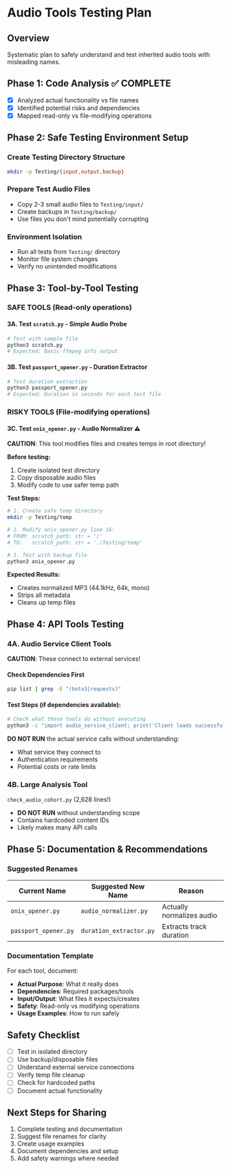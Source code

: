 # Audio Tools Testing Plan

## Overview
Systematic plan to safely understand and test inherited audio tools with misleading names.

## Phase 1: Code Analysis ✅ COMPLETE
- [x] Analyzed actual functionality vs file names
- [x] Identified potential risks and dependencies
- [x] Mapped read-only vs file-modifying operations

## Phase 2: Safe Testing Environment Setup

### Create Testing Directory Structure
```bash
mkdir -p Testing/{input,output,backup}
```

### Prepare Test Audio Files
- Copy 2-3 small audio files to `Testing/input/`
- Create backups in `Testing/backup/`
- Use files you don't mind potentially corrupting

### Environment Isolation
- Run all tests from `Testing/` directory
- Monitor file system changes
- Verify no unintended modifications

## Phase 3: Tool-by-Tool Testing

### SAFE TOOLS (Read-only operations)

#### 3A. Test `scratch.py` - Simple Audio Probe
```bash
# Test with sample file
python3 scratch.py
# Expected: Basic ffmpeg info output
```

#### 3B. Test `passport_opener.py` - Duration Extractor  
```bash
# Test duration extraction
python3 passport_opener.py
# Expected: Duration in seconds for each test file
```

### RISKY TOOLS (File-modifying operations)

#### 3C. Test `onix_opener.py` - Audio Normalizer ⚠️
**CAUTION**: This tool modifies files and creates temps in root directory!

**Before testing:**
1. Create isolated test directory
2. Copy disposable audio files
3. Modify code to use safer temp path

**Test Steps:**
```bash
# 1. Create safe temp directory
mkdir -p Testing/temp

# 2. Modify onix_opener.py line 16:
# FROM: scratch_path: str = '/'  
# TO:   scratch_path: str = './Testing/temp'

# 3. Test with backup file
python3 onix_opener.py
```

**Expected Results:**
- Creates normalized MP3 (44.1kHz, 64k, mono)
- Strips all metadata
- Cleans up temp files

## Phase 4: API Tools Testing

### 4A. Audio Service Client Tools
**CAUTION**: These connect to external services!

#### Check Dependencies First
```bash
pip list | grep -E "(boto3|requests)"
```

#### Test Steps (if dependencies available):
```bash
# Check what these tools do without executing
python3 -c "import audio_service_client; print('Client loads successfully')"
```

**DO NOT RUN** the actual service calls without understanding:
- What service they connect to
- Authentication requirements  
- Potential costs or rate limits

### 4B. Large Analysis Tool
`check_audio_cohort.py` (2,628 lines!)
- **DO NOT RUN** without understanding scope
- Contains hardcoded content IDs
- Likely makes many API calls

## Phase 5: Documentation & Recommendations

### Suggested Renames
| Current Name | Suggested New Name | Reason |
|--------------|-------------------|---------|
| `onix_opener.py` | `audio_normalizer.py` | Actually normalizes audio |
| `passport_opener.py` | `duration_extractor.py` | Extracts track duration |

### Documentation Template
For each tool, document:
- **Actual Purpose**: What it really does
- **Dependencies**: Required packages/tools
- **Input/Output**: What files it expects/creates
- **Safety**: Read-only vs modifying operations
- **Usage Examples**: How to run safely

## Safety Checklist
- [ ] Test in isolated directory
- [ ] Use backup/disposable files
- [ ] Understand external service connections
- [ ] Verify temp file cleanup
- [ ] Check for hardcoded paths
- [ ] Document actual functionality

## Next Steps for Sharing
1. Complete testing and documentation
2. Suggest file renames for clarity
3. Create usage examples
4. Document dependencies and setup
5. Add safety warnings where needed